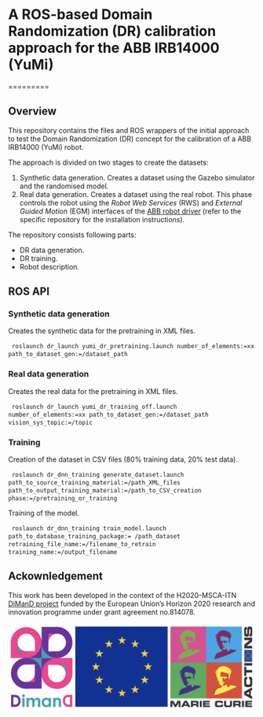 # A ROS-based Domain Randomization (DR) calibration approach for the ABB IRB14000 (YuMi)
=========

## Overview

This repository contains the files and ROS wrappers of the initial approach to test the Domain Randomization (DR) concept for the calibration of a ABB IRB14000 (YuMi) robot.

The approach is divided on two stages to create the datasets:

1. Synthetic data generation. Creates a dataset using the Gazebo simulator and the randomised model.
2. Real data generation. Creates a dataset using the real robot. This phase controls the robot using the *Robot Web Services* (RWS) and *External Guided Motion* (EGM) interfaces of the [ABB robot driver][1] (refer to the specific repository for the installation instructions).

The repository consists following parts:
* DR data generation.
* DR training.
* Robot description.

## ROS API

### Synthetic data generation

Creates the synthetic data for the pretraining in XML files.

     roslaunch dr_launch yumi_dr_pretraining.launch number_of_elements:=xx path_to_dataset_gen:=/dataset_path

### Real data generation

Creates the real data for the pretraining in XML files.

     roslaunch dr_launch yumi_dr_training_off.launch number_of_elements:=xx path_to_dataset_gen:=/dataset_path vision_sys_topic:=/topic

### Training

Creation of the dataset in CSV files (80% training data, 20% test data).

     roslaunch dr_dnn_training generate_dataset.launch path_to_source_training_material:=/path_XML_files path_to_output_training_material:=/path_to_CSV_creation phase:=/pretraining_or_training

Training of the model.

     roslaunch dr_dnn_training train_model.launch path_to_database_training_package:= /path_dataset retraining_file_name:=/filename_to_retrain training_name:=/output_filename

## Ackownledgement

This work has been developed in the context of the H2020-MSCA-ITN [DiManD project][3] funded by the European Union’s Horizon
2020 research and innovation programme under grant agreement no.814078.

<img align="center" src="https://raw.githubusercontent.com/jaMulet/DR_calibration_ros_IRB14000/melodic/images/dimand_MSCA-ITN.png"/>


[1]: https://github.com/ros-industrial/abb_robot_driver "ROS-In ABB robot driver"

[3]: https://dimanditn.eu/es/the-project "DiManD project"